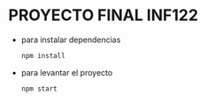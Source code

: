 # PROYECTO FINAL INF122 

* para instalar dependencias
  ```sh
  npm install
  ```
* para levantar el proyecto
  ```sh
  npm start
  ``` 
